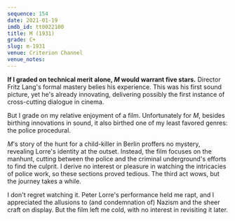 ```yaml
---
sequence: 154
date: 2021-01-19
imdb_id: tt0022100
title: M (1931)
grade: C+
slug: m-1931
venue: Criterion Channel
venue_notes:
---
```


**If I graded on technical merit alone, _M_ would warrant five stars.** Director Fritz Lang's formal mastery belies his experience. This was his first sound picture, yet he's already innovating, delivering possibly the first instance of cross-cutting dialogue in cinema.

<!-- end -->

But I grade on my relative enjoyment of a film. Unfortunately for _M_, besides birthing innovations in sound, it also birthed one of my least favored genres: the police procedural.

_M_'s story of the hunt for a child-killer in Berlin proffers no mystery, revealing Lorre's identity at the outset. Instead, the film focuses on the manhunt, cutting between the police and the criminal underground's efforts to find the culprit. I derive no interest or pleasure in watching the intricacies of police work, so these sections proved tedious. The third act wows, but the journey takes a while.

I don't regret watching it. Peter Lorre's performance held me rapt, and I appreciated the allusions to (and condemnation of) Nazism and the sheer craft on display. But the film left me cold, with no interest in revisiting it later.
